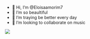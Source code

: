 - 👋 Hi, I’m @Eloisaamorim7
- 👀 I’m so beaultiful
- 🌱 I’m traying be better every day
- 💞️ I’m looking to collaborate on music


![](https://media.tenor.com/owO0LaEqC4oAAAAC/rofl-lmfao.gif)
